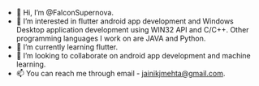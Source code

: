 - 👋 Hi, I’m @FalconSupernova.
- 👀 I’m interested in flutter android app development and Windows Desktop application development using WIN32 API and C/C++.
Other programming languages I work on are JAVA and Python.
- 🌱 I’m currently learning flutter.
- 💞️ I’m looking to collaborate on android app development and machine learning.
- 📫 You can reach me through email - jainikjmehta@gmail.com.

<!---
FalconSupernova/FalconSupernova is a ✨ special ✨ repository because its `README.md` (this file) appears on your GitHub profile.
You can click the Preview link to take a look at your changes.
--->
